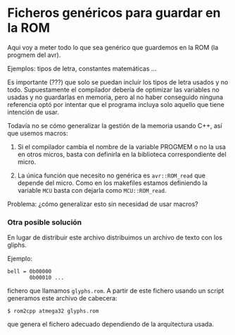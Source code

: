 # Ficheros genéricos para guardar en la ROM

Aqui voy a meter todo lo que sea genérico que guardemos en la ROM (la progmem
del avr).

Ejemplos: tipos de letra, constantes matemáticas ...

Es importante (???) que solo se puedan incluir los tipos de letra usados y no
todo. Supuestamente el compilador debería de optimizar las variables no usadas
y no guardarlas en memoria, pero al no haber conseguido ninguna referencia
optó por intentar que el programa incluya solo aquello que tiene intención de
usar.


Todavía no se cómo generalizar la gestión de la memoria usando C++, así que
usemos macros:

1. Si el compilador cambia el nombre de la variable PROGMEM o no la usa en
   otros micros, basta con definirla en la biblioteca correspondiente del
   micro.

2. La única función que necesito no genérica es `avr::ROM_read` que depende
   del micro. Como en los makefiles estamos definiendo la variable `MCU` basta
   con dejarla como `MCU::ROM_read`.

Problema: ¿cómo generalizar esto sin necesidad de usar macros?


### Otra posible solución

En lugar de distribuir este archivo distribuimos un archivo de texto con 
los gliphs.

Ejemplo:
```
bell = 0b00000
       0b00010 ...
```

fichero que llamamos `glyphs.rom`.  A partir de este fichero usando un script
generamos este archivo de cabecera:

```
$ rom2cpp atmega32 glyphs.rom
```
que genera el fichero adecuado dependiendo de la arquitectura usada.

